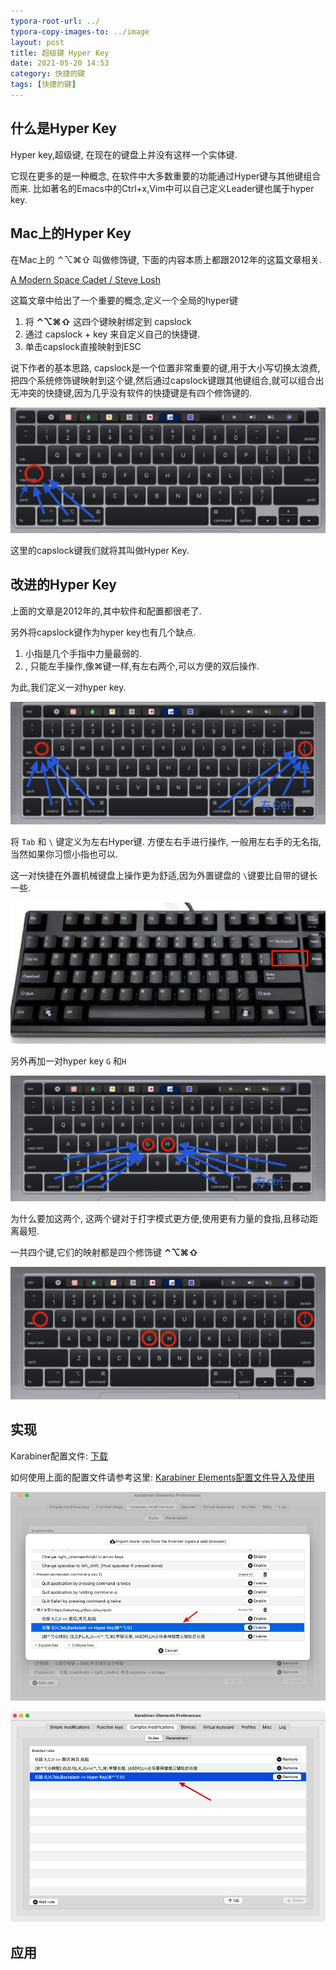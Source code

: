 ```yaml
---
typora-root-url: ../
typora-copy-images-to: ../image
layout: post
title: 超级键 Hyper Key
date: 2021-05-20 14:53
category: 快捷的键
tags: [快捷的键]
---
```




## 什么是Hyper Key

Hyper key,超级键, 在现在的键盘上并没有这样一个实体键.

它现在更多的是一种概念, 在软件中大多数重要的功能通过Hyper键与其他键组合而来. 比如著名的Emacs中的Ctrl+x,Vim中可以自己定义Leader键也属于hyper key.



## Mac上的Hyper Key

在Mac上的 ⌃⌥⌘⇧  叫做修饰键,  下面的内容本质上都跟2012年的这篇文章相关.

[A Modern Space Cadet / Steve Losh](https://stevelosh.com/blog/2012/10/a-modern-space-cadet/)

这篇文章中给出了一个重要的概念,定义一个全局的hyper键

1. 将 **⌃⌥⌘⇧** 这四个键映射绑定到 capslock 
2. 通过 capslock + key 来自定义自己的快捷键.
3. 单击capslock直接映射到ESC



说下作者的基本思路, capslock是一个位置非常重要的键,用于大小写切换太浪费,把四个系统修饰键映射到这个键,然后通过capslock键跟其他键组合,就可以组合出无冲突的快捷键,因为几乎没有软件的快捷键是有四个修饰键的.

![image-20210520151433251](/image/image-20210520151433251.png)





这里的capslock键我们就将其叫做Hyper Key.



## 改进的Hyper Key

上面的文章是2012年的,其中软件和配置都很老了.

另外将capslock键作为hyper key也有几个缺点.

1. 小指是几个手指中力量最弱的.
2. , 只能左手操作,像⌘键一样,有左右两个,可以方便的双后操作.



为此,我们定义一对hyper key.  

![image-20210520152031507](/image/image-20210520152031507.png)

将 `Tab` 和 `\` 键定义为左右Hyper键. 方便左右手进行操作, 一般用左右手的无名指,当然如果你习惯小指也可以.

这一对快捷在外置机械键盘上操作更为舒适,因为外置键盘的 `\`键要比自带的键长一些.

![image-20210520152406709](/image/image-20210520152406709.png)

另外再加一对hyper key `G` 和`H`

![image-20210520152538272](/image/image-20210520152538272.png)



为什么要加这两个, 这两个键对于打字模式更方便,使用更有力量的食指,且移动距离最短.

一共四个键,它们的映射都是四个修饰键  **⌃⌥⌘⇧**

![image-20210520152832146](/image/image-20210520152832146.png)



## 实现



Karabiner配置文件: [下载](https://babyking.github.io/lazytips/karabiner/lrzz.json)

如何使用上面的配置文件请参考这里: [Karabiner Elements配置文件导入及使用](https://babyking.github.io/%E5%BF%AB%E6%8D%B7%E7%9A%84%E9%94%AE/2021/05/12/karabiner-pei-zhi-wen-jian-dao-ru-ji-shi-yong.html)



![image-20210520152945783](/image/image-20210520152945783.png)

![image-20210520153020562](/image/image-20210520153020562.png)



## 应用

